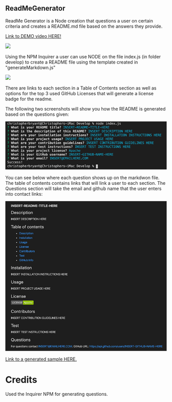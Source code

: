 ## ReadMeGenerator

ReadMe Generator is a Node creation that questions a user on certain criteria and creates a README.md file based on the answers they provide.

[Link to DEMO video HERE!](https://youtu.be/KVKtdFAXhE0)

<img src="https://github.com/csbryant/ReadMeGenerator/blob/master/Develop/Assets/Images/Untitled_%20Aug%2031,%202020%201_09%20PM.gif?raw=true" />

Using the NPM Inquirer a user can use NODE on the file index.js (in folder develop) to create a README file using the template created in "generateMarkdown.js"

<img src="https://github.com/csbryant/ReadMeGenerator/blob/master/Develop/Assets/Images/Untitled_%20Aug%2031,%202020%207_21%20PM.gif?raw=true" />

There are links to each section in a Table of Contents section as well as options for the top 3 used GitHub Licenses that will generate a license badge for the readme.

The following two screenshots will show you how the README is generated based on the questions given:

<img src="https://raw.githubusercontent.com/csbryant/ReadMeGenerator/master/Develop/Assets/Images/New1.png" />

You can see below where each question shows up on the markdwon file. The table of contents contains links that will link a user to each section. The Questions section will take the email and github name that the user enters into contact links:

<img src="https://raw.githubusercontent.com/csbryant/ReadMeGenerator/master/Develop/Assets/Images/New2.png" />


[Link to a generated sample HERE.](https://github.com/csbryant/ReadMeGenerator/blob/master/Develop/sample.md)



# Credits

Used the Inquirer NPM for generating questions.
